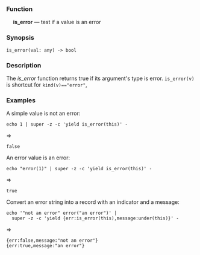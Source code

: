 ### Function

&emsp; **is_error** &mdash; test if a value is an error

### Synopsis

```
is_error(val: any) -> bool
```

### Description

The _is_error_ function returns true if its argument's type is error.
`is_error(v)` is shortcut for `kind(v)=="error"`,

### Examples

A simple value is not an error:
```mdtest-command
echo 1 | super -z -c 'yield is_error(this)' -
```
=>
```mdtest-output
false
```

An error value is an error:
```mdtest-command
echo "error(1)" | super -z -c 'yield is_error(this)' -
```
=>
```mdtest-output
true
```

Convert an error string into a record with an indicator and a message:
```mdtest-command
echo '"not an error" error("an error")' |
  super -z -c 'yield {err:is_error(this),message:under(this)}' -
```
=>
```mdtest-output
{err:false,message:"not an error"}
{err:true,message:"an error"}
```
